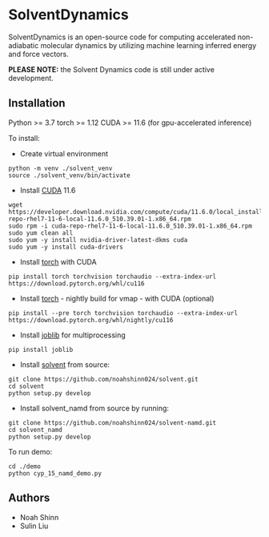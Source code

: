 # SolventDynamics
SolventDynamics is an open-source code for computing accelerated non-adiabatic molecular dynamics by utilizing machine learning inferred energy and force vectors.

**PLEASE NOTE:** the Solvent Dynamics code is still under active development.

## Installation
Python >= 3.7
torch >= 1.12
CUDA >= 11.6 (for gpu-accelerated inference)

To install:
  * Create virtual environment
  ```
  python -m venv ./solvent_venv
  source ./solvent_venv/bin/activate
  ```
  * Install [CUDA](https://docs.nvidia.com/cuda/cuda-installation-guide-linux/index.html) 11.6
  ```
  wget https://developer.download.nvidia.com/compute/cuda/11.6.0/local_installers/cuda-repo-rhel7-11-6-local-11.6.0_510.39.01-1.x86_64.rpm
  sudo rpm -i cuda-repo-rhel7-11-6-local-11.6.0_510.39.01-1.x86_64.rpm
  sudo yum clean all
  sudo yum -y install nvidia-driver-latest-dkms cuda
  sudo yum -y install cuda-drivers
  ```
  * Install [torch](https://pytorch.org/) with CUDA
  ```
  pip install torch torchvision torchaudio --extra-index-url https://download.pytorch.org/whl/cu116
  ```
  * Install [torch](https://pytorch.org/) - nightly build for vmap - with CUDA (optional)
  ```
  pip install --pre torch torchvision torchaudio --extra-index-url https://download.pytorch.org/whl/nightly/cu116
  ```
  * Install [joblib](https://joblib.readthedocs.io/en/latest/installing.html) for multiprocessing
  ```
  pip install joblib
  ```
  * Install [solvent](https://github.com/noahshinn024/solvent) from source:
  ```
  git clone https://github.com/noahshinn024/solvent.git
  cd solvent
  python setup.py develop
  ```
  * Install solvent_namd from source by running:
  ```
  git clone https://github.com/noahshinn024/solvent-namd.git
  cd solvent_namd
  python setup.py develop
  ```

To run demo:
  ```
  cd ./demo
  python cyp_15_namd_demo.py
  ```


## Authors
* Noah Shinn
* Sulin Liu 
